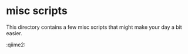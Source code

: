 # misc scripts

This directory contains a few misc scripts that might make your day a bit
easier.

:qiime2:
